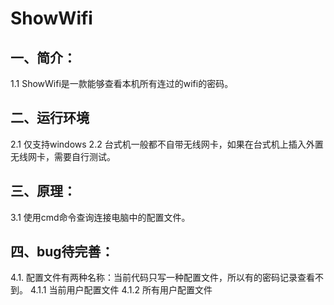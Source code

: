 # ShowWifi

## 一、简介：
   1.1 ShowWifi是一款能够查看本机所有连过的wifi的密码。

## 二、运行环境
   2.1 仅支持windows
   2.2 台式机一般都不自带无线网卡，如果在台式机上插入外置无线网卡，需要自行测试。

## 三、原理：
   3.1 使用cmd命令查询连接电脑中的配置文件。

## 四、bug待完善：
   4.1. 配置文件有两种名称：当前代码只写一种配置文件，所以有的密码记录查看不到。
      4.1.1 当前用户配置文件
      4.1.2 所有用户配置文件

